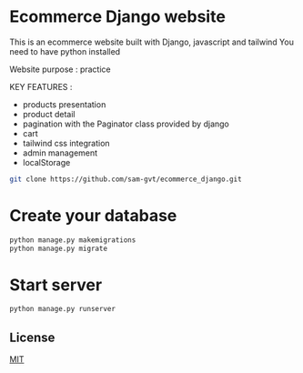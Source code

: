 # Ecommerce Django website

This is an ecommerce website built with Django, javascript and tailwind
You need to have python installed

Website purpose : practice

KEY FEATURES :
- products presentation
- product detail
- pagination with the Paginator class provided by django
- cart
- tailwind css integration
- admin management 
- localStorage

```bash
git clone https://github.com/sam-gvt/ecommerce_django.git
```

# Create your database
```bash
python manage.py makemigrations
python manage.py migrate
```

# Start server 
```bash
python manage.py runserver
```

## License

[MIT](https://choosealicense.com/licenses/mit/)
